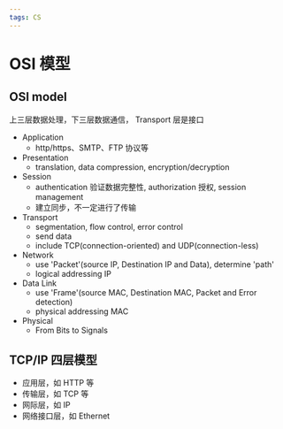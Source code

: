 ```yaml
---
tags: CS
---
```

# OSI 模型

## OSI model

上三层数据处理，下三层数据通信， Transport 层是接口

- Application
  - http/https、SMTP、FTP 协议等
- Presentation
  - translation, data compression, encryption/decryption
- Session
  - authentication 验证数据完整性, authorization 授权, session management
  - 建立同步，不一定进行了传输
- Transport
  - segmentation, flow control, error control
  - send data
  - include TCP(connection-oriented) and UDP(connection-less)
- Network
  - use 'Packet'(source IP, Destination IP and Data), determine 'path'
  - logical addressing IP
- Data Link
  - use 'Frame'(source MAC, Destination MAC, Packet and Error detection)
  - physical addressing MAC
- Physical
  - From Bits to Signals

## TCP/IP 四层模型

- 应用层，如 HTTP 等
- 传输层，如 TCP 等
- 网际层，如 IP
- 网络接口层，如 Ethernet
